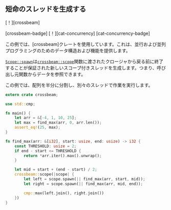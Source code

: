 ## <!--Spawn a short-lived thread--> 短命のスレッドを生成する

<!--[!][crossbeam]-->
[！][crossbeam]
<!--[crossbeam-badge] [!][cat-concurrency]-->
[crossbeam-badge] [！][cat-concurrency]
[cat-concurrency-badge]
<!--The example uses the [crossbeam] crate, which provides data structures and functions for concurrent and parallel programming.-->
この例では、[crossbeam]クレートを使用しています。これは、並行および並列プログラミングのためのデータ構造および機能を提供します。
<!--[`Scope::spawn`] spawns a new scoped thread that is guaranteed to terminate before returning from the closure that passed into [`crossbeam::scope`] function, meaning that you can reference data from the calling function.-->
[`Scope::spawn`]は[`crossbeam::scope`]関数に渡されたクロージャから戻る前に終了することが保証された新しいスコープ付きスレッドを生成します。つまり、呼び出し元関数からデータを参照できます。

<!--This example splits the array in half and performs the work in separate threads.-->
この例では、配列を半分に分割し、別々のスレッドで作業を実行します。

```rust
extern crate crossbeam;

use std::cmp;

fn main() {
    let arr = &[-4, 1, 10, 25];
    let max = find_max(arr, 0, arr.len());
    assert_eq!(25, max);
}

fn find_max(arr: &[i32], start: usize, end: usize) -> i32 {
    const THRESHOLD: usize = 2;
    if end - start <= THRESHOLD {
        return *arr.iter().max().unwrap();
    }

    let mid = start + (end - start) / 2;
    crossbeam::scope(|scope| {
        let left = scope.spawn(|| find_max(arr, start, mid));
        let right = scope.spawn(|| find_max(arr, mid, end));

        cmp::max(left.join(), right.join())
    })
}
```

<!--[`crossbeam::scope`]: https://docs.rs/crossbeam/*/crossbeam/fn.scope.html
 [`Scope::spawn`]: https://docs.rs/crossbeam/*/crossbeam/struct.Scope.html#method.spawn
-->
[`crossbeam::scope`]: https://docs.rs/crossbeam/*/crossbeam/fn.scope.html
 [`Scope::spawn`]: https://docs.rs/crossbeam/*/crossbeam/struct.Scope.html#method.spawn

